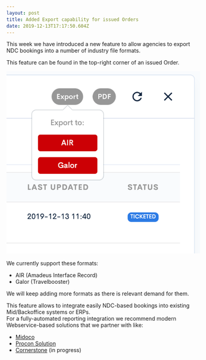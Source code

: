 ```yaml
---
layout: post
title: Added Export capability for issued Orders
date: 2019-12-13T17:17:50.604Z
---
```

This week we have introduced a new feature to allow agencies to export NDC bookings into a number of industry file formats.

This feature can be found in the top-right corner of an issued Order.

![Feature NDC Bookings export to file](/assets/uploads/airgateway_ndc_booking_tool-export-to-file.png "Feature NDC Bookings export to file")

We currently support these formats:

* AIR (Amadeus Interface Record)
* Galor (Travelbooster)

We will keep adding more formats as there is relevant demand for them.

This feature allows to integrate easily NDC-based bookings into existing Mid/Backoffice systems or ERPs.\
For a fully-automated reporting integration we recommend modern Webservice-based solutions that we partner with like:

* [Midoco](https://www.midoco.de/)
* [Procon Solution](https://www.proconsolution.com/)
* [Cornerstone](https://ciswired.com/) (in progress)
